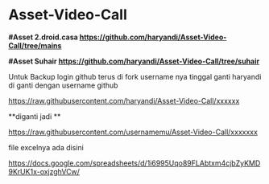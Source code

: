 # Asset-Video-Call



**#Asset 2.droid.casa https://github.com/haryandi/Asset-Video-Call/tree/mains**


**#Asset Suhair https://github.com/haryandi/Asset-Video-Call/tree/suhair**



Untuk Backup login github terus di fork
username nya tinggal ganti
haryandi di ganti dengan username github


https://raw.githubusercontent.com/haryandi/Asset-Video-Call/xxxxxx 

**diganti jadi
**


https://raw.githubusercontent.com/usernamemu/Asset-Video-Call/xxxxxxx



file excelnya ada disini


https://docs.google.com/spreadsheets/d/1i6995Uqo89FLAbtxm4cjbZyKMD9KrUK1x-oxjzghVCw/
